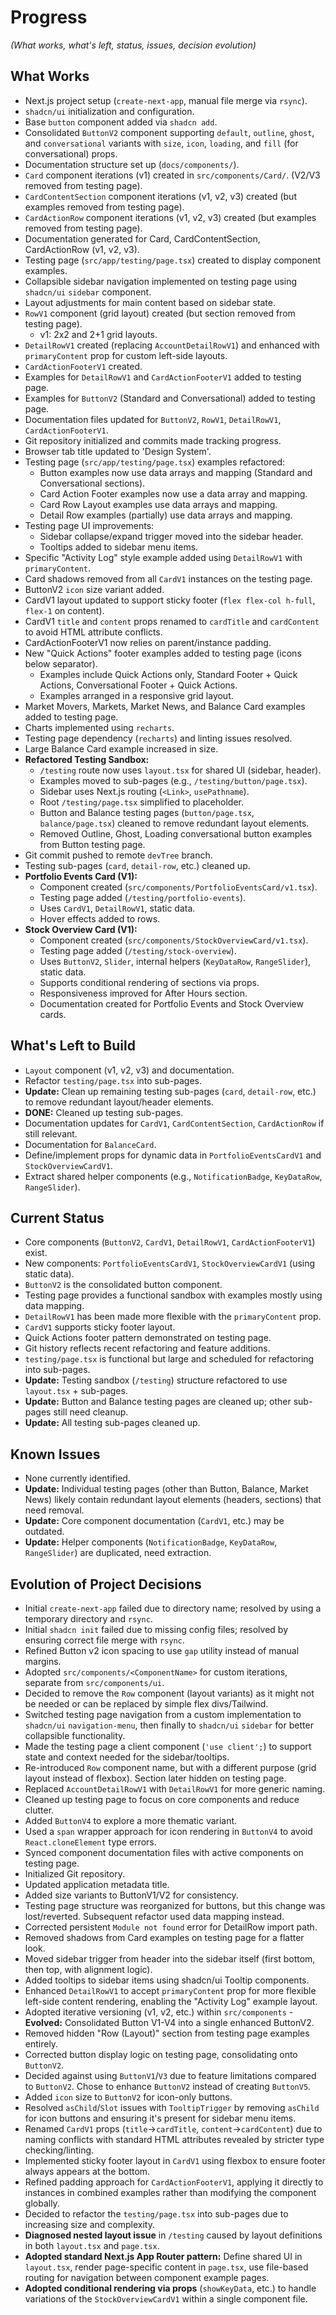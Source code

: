# Progress

*(What works, what's left, status, issues, decision evolution)*

## What Works
- Next.js project setup (`create-next-app`, manual file merge via `rsync`).
- `shadcn/ui` initialization and configuration.
- Base `button` component added via `shadcn add`.
- Consolidated `ButtonV2` component supporting `default`, `outline`, `ghost`, and `conversational` variants with `size`, `icon`, `loading`, and `fill` (for conversational) props.
- Documentation structure set up (`docs/components/`).
- `Card` component iterations (v1) created in `src/components/Card/`. (V2/V3 removed from testing page).
- `CardContentSection` component iterations (v1, v2, v3) created (but examples removed from testing page).
- `CardActionRow` component iterations (v1, v2, v3) created (but examples removed from testing page).
- Documentation generated for Card, CardContentSection, CardActionRow (v1, v2, v3).
- Testing page (`src/app/testing/page.tsx`) created to display component examples.
- Collapsible sidebar navigation implemented on testing page using `shadcn/ui` `sidebar` component.
- Layout adjustments for main content based on sidebar state.
- `RowV1` component (grid layout) created (but section removed from testing page).
  - v1: 2x2 and 2+1 grid layouts.
- `DetailRowV1` created (replacing `AccountDetailRowV1`) and enhanced with `primaryContent` prop for custom left-side layouts.
- `CardActionFooterV1` created.
- Examples for `DetailRowV1` and `CardActionFooterV1` added to testing page.
- Examples for `ButtonV2` (Standard and Conversational) added to testing page.
- Documentation files updated for `ButtonV2`, `RowV1`, `DetailRowV1`, `CardActionFooterV1`.
- Git repository initialized and commits made tracking progress.
- Browser tab title updated to 'Design System'.
- Testing page (`src/app/testing/page.tsx`) examples refactored:
  - Button examples now use data arrays and mapping (Standard and Conversational sections).
  - Card Action Footer examples now use a data array and mapping.
  - Card Row Layout examples use data arrays and mapping.
  - Detail Row examples (partially) use data arrays and mapping.
- Testing page UI improvements:
  - Sidebar collapse/expand trigger moved into the sidebar header.
  - Tooltips added to sidebar menu items.
- Specific "Activity Log" style example added using `DetailRowV1` with `primaryContent`.
- Card shadows removed from all `CardV1` instances on the testing page.
- ButtonV2 `icon` size variant added.
- CardV1 layout updated to support sticky footer (`flex flex-col h-full`, `flex-1` on content).
- CardV1 `title` and `content` props renamed to `cardTitle` and `cardContent` to avoid HTML attribute conflicts.
- CardActionFooterV1 now relies on parent/instance padding.
- New "Quick Actions" footer examples added to testing page (icons below separator).
  - Examples include Quick Actions only, Standard Footer + Quick Actions, Conversational Footer + Quick Actions.
  - Examples arranged in a responsive grid layout.
- Market Movers, Markets, Market News, and Balance Card examples added to testing page.
- Charts implemented using `recharts`.
- Testing page dependency (`recharts`) and linting issues resolved.
- Large Balance Card example increased in size.
- **Refactored Testing Sandbox:**
  - `/testing` route now uses `layout.tsx` for shared UI (sidebar, header).
  - Examples moved to sub-pages (e.g., `/testing/button/page.tsx`).
  - Sidebar uses Next.js routing (`<Link>`, `usePathname`).
  - Root `/testing/page.tsx` simplified to placeholder.
  - Button and Balance testing pages (`button/page.tsx`, `balance/page.tsx`) cleaned to remove redundant layout elements.
  - Removed Outline, Ghost, Loading conversational button examples from Button testing page.
- Git commit pushed to remote `devTree` branch.
- Testing sub-pages (`card`, `detail-row`, etc.) cleaned up.
- **Portfolio Events Card (V1):**
  - Component created (`src/components/PortfolioEventsCard/v1.tsx`).
  - Testing page added (`/testing/portfolio-events`).
  - Uses `CardV1`, `DetailRowV1`, static data.
  - Hover effects added to rows.
- **Stock Overview Card (V1):**
  - Component created (`src/components/StockOverviewCard/v1.tsx`).
  - Testing page added (`/testing/stock-overview`).
  - Uses `ButtonV2`, `Slider`, internal helpers (`KeyDataRow`, `RangeSlider`), static data.
  - Supports conditional rendering of sections via props.
  - Responsiveness improved for After Hours section.
  - Documentation created for Portfolio Events and Stock Overview cards.

## What's Left to Build
- `Layout` component (v1, v2, v3) and documentation.
- Refactor `testing/page.tsx` into sub-pages.
- **Update:** Clean up remaining testing sub-pages (`card`, `detail-row`, etc.) to remove redundant layout/header elements.
- **DONE:** Cleaned up testing sub-pages.
- Documentation updates for `CardV1`, `CardContentSection`, `CardActionRow` if still relevant.
- Documentation for `BalanceCard`.
- Define/implement props for dynamic data in `PortfolioEventsCardV1` and `StockOverviewCardV1`.
- Extract shared helper components (e.g., `NotificationBadge`, `KeyDataRow`, `RangeSlider`).

## Current Status
- Core components (`ButtonV2`, `CardV1`, `DetailRowV1`, `CardActionFooterV1`) exist.
- New components: `PortfolioEventsCardV1`, `StockOverviewCardV1` (using static data).
- `ButtonV2` is the consolidated button component.
- Testing page provides a functional sandbox with examples mostly using data mapping.
- `DetailRowV1` has been made more flexible with the `primaryContent` prop.
- `CardV1` supports sticky footer layout.
- Quick Actions footer pattern demonstrated on testing page.
- Git history reflects recent refactoring and feature additions.
- `testing/page.tsx` is functional but large and scheduled for refactoring into sub-pages.
- **Update:** Testing sandbox (`/testing`) structure refactored to use `layout.tsx` + sub-pages.
- **Update:** Button and Balance testing pages are cleaned up; other sub-pages still need cleanup.
- **Update:** All testing sub-pages cleaned up.

## Known Issues
- None currently identified.
- **Update:** Individual testing pages (other than Button, Balance, Market News) likely contain redundant layout elements (headers, sections) that need removal.
- **Update:** Core component documentation (`CardV1`, etc.) may be outdated.
- **Update:** Helper components (`NotificationBadge`, `KeyDataRow`, `RangeSlider`) are duplicated, need extraction.

## Evolution of Project Decisions
- Initial `create-next-app` failed due to directory name; resolved by using a temporary directory and `rsync`.
- Initial `shadcn init` failed due to missing config files; resolved by ensuring correct file merge with `rsync`.
- Refined Button v2 icon spacing to use `gap` utility instead of manual margins.
- Adopted `src/components/<ComponentName>` for custom iterations, separate from `src/components/ui`.
- Decided to remove the `Row` component (layout variants) as it might not be needed or can be replaced by simple flex divs/Tailwind.
- Switched testing page navigation from a custom implementation to `shadcn/ui` `navigation-menu`, then finally to `shadcn/ui` `sidebar` for better collapsible functionality.
- Made the testing page a client component (`'use client';`) to support state and context needed for the sidebar/tooltips.
- Re-introduced `Row` component name, but with a different purpose (grid layout instead of flexbox). Section later hidden on testing page.
- Replaced `AccountDetailRowV1` with `DetailRowV1` for more generic naming.
- Cleaned up testing page to focus on core components and reduce clutter.
- Added `ButtonV4` to explore a more thematic variant.
- Used a `span` wrapper approach for icon rendering in `ButtonV4` to avoid `React.cloneElement` type errors.
- Synced component documentation files with active components on testing page.
- Initialized Git repository.
- Updated application metadata title.
- Added size variants to ButtonV1/V2 for consistency.
- Testing page structure was reorganized for buttons, but this change was lost/reverted. Subsequent refactor used data mapping instead.
- Corrected persistent `Module not found` error for DetailRow import path.
- Removed shadows from Card examples on testing page for a flatter look.
- Moved sidebar trigger from header into the sidebar itself (first bottom, then top, with alignment logic).
- Added tooltips to sidebar items using shadcn/ui Tooltip components.
- Enhanced `DetailRowV1` to accept `primaryContent` prop for more flexible left-side content rendering, enabling the "Activity Log" example layout.
- Adopted iterative versioning (v1, v2, etc.) within `src/components` - **Evolved:** Consolidated Button V1-V4 into a single enhanced ButtonV2.
- Removed hidden "Row (Layout)" section from testing page examples entirely.
- Corrected button display logic on testing page, consolidating onto `ButtonV2`.
- Decided against using `ButtonV1`/`V3` due to feature limitations compared to `ButtonV2`. Chose to enhance `ButtonV2` instead of creating `ButtonV5`.
- Added `icon` size to `ButtonV2` for icon-only buttons.
- Resolved `asChild`/`Slot` issues with `TooltipTrigger` by removing `asChild` for icon buttons and ensuring it's present for sidebar menu items.
- Renamed `CardV1` props (`title`->`cardTitle`, `content`->`cardContent`) due to naming conflicts with standard HTML attributes revealed by stricter type checking/linting.
- Implemented sticky footer layout in `CardV1` using flexbox to ensure footer always appears at the bottom.
- Refined padding approach for `CardActionFooterV1`, applying it directly to instances in combined examples rather than modifying the component globally.
- Decided to refactor the `testing/page.tsx` into sub-pages due to increasing size and complexity.
- **Diagnosed nested layout issue** in `/testing` caused by layout definitions in both `layout.tsx` and `page.tsx`.
- **Adopted standard Next.js App Router pattern:** Define shared UI in `layout.tsx`, render page-specific content in `page.tsx`, use file-based routing for navigation between component example pages.
- **Adopted conditional rendering via props** (`showKeyData`, etc.) to handle variations of the `StockOverviewCardV1` within a single component file.